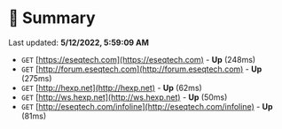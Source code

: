 # 📖 Summary
Last updated: **5/12/2022, 5:59:09 AM**

- `GET` [https://eseqtech.com](https://eseqtech.com) - **Up** (248ms)
- `GET` [http://forum.eseqtech.com](http://forum.eseqtech.com) - **Up** (275ms)
- `GET` [http://hexp.net](http://hexp.net) - **Up** (62ms)
- `GET` [http://ws.hexp.net](http://ws.hexp.net) - **Up** (50ms)
- `GET` [http://eseqtech.com/infoline](http://eseqtech.com/infoline) - **Up** (81ms)
